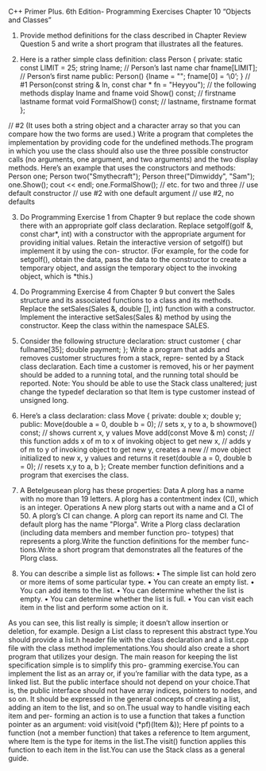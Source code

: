 C++ Primer Plus. 6th Edition- Programming Exercises 
Chapter 10 “Objects and Classes”



1.  Provide method definitions for the class described in Chapter Review Question 5
and write a short program that illustrates all the features.

2.  Here is a rather simple class definition:
class Person {
private:
static const LIMIT = 25;
string lname;
// Person’s last name
char fname[LIMIT]; // Person’s first name
public:
Person() {lname = ""; fname[0] = ‘\0’; } // #1
Person(const string & ln, const char * fn = "Heyyou");
// the following methods display lname and fname
void Show() const;
// firstname lastname format
void FormalShow() const; // lastname, firstname format
};

// #2
(It uses both a string object and a character array so that you can compare how
the two forms are used.) Write a program that completes the implementation by
providing code for the undefined methods.The program in which you use the class
should also use the three possible constructor calls (no arguments, one argument,
and two arguments) and the two display methods. Here’s an example that uses the
constructors and methods:
Person one;
Person two("Smythecraft");
Person three("Dimwiddy", "Sam");
one.Show();
cout << endl;
one.FormalShow();
// etc. for two and three
// use default constructor
// use #2 with one default argument
// use #2, no defaults

3.  Do Programming Exercise 1 from Chapter 9 but replace the code shown there with
an appropriate golf class declaration. Replace setgolf(golf &, const char*,
int) with a constructor with the appropriate argument for providing initial values.
Retain the interactive version of setgolf() but implement it by using the con-
structor. (For example, for the code for setgolf(), obtain the data, pass the data to
the constructor to create a temporary object, and assign the temporary object to the
invoking object, which is *this.)





4.  Do Programming Exercise 4 from Chapter 9 but convert the Sales structure and
its associated functions to a class and its methods. Replace the setSales(Sales &,
double [], int) function with a constructor. Implement the interactive
setSales(Sales &) method by using the constructor. Keep the class within the
namespace SALES.

5.  Consider the following structure declaration:
struct customer {
char fullname[35];
double payment;
};
Write a program that adds and removes customer structures from a stack, repre-
sented by a Stack class declaration. Each time a customer is removed, his or her
payment should be added to a running total, and the running total should be
reported. Note: You should be able to use the Stack class unaltered; just change the
typedef declaration so that Item is type customer instead of unsigned long.

6.  Here’s a class declaration:
class Move
{
private:
double x;
double y;
public:
Move(double a = 0, double b = 0);
// sets x, y to a, b
showmove() const;
// shows current x, y values
Move add(const Move & m) const;
// this function adds x of m to x of invoking object to get new x,
// adds y of m to y of invoking object to get new y, creates a new
// move object initialized to new x, y values and returns it
reset(double a = 0, double b = 0); // resets x,y to a, b
};
Create member function definitions and a program that exercises the class.

7.  A Betelgeusean plorg has these properties:
Data
A plorg has a name with no more than 19 letters.
A plorg has a contentment index (CI), which is an integer.
Operations
A new plorg starts out with a name and a CI of 50.
A plorg’s CI can change.
A plorg can report its name and CI.
The default plorg has the name "Plorga".
Write a Plorg class declaration (including data members and member function pro-
totypes) that represents a plorg.Write the function definitions for the member func-
tions.Write a short program that demonstrates all the features of the Plorg class.




8.  You can describe a simple list as follows:
    • The simple list can hold zero or more items of some particular type.
    • You can create an empty list.
    • You can add items to the list.
    • You can determine whether the list is empty.
    • You can determine whether the list is full.
    • You can visit each item in the list and perform some action on it.

As you can see, this list really is simple; it doesn’t allow insertion or deletion, for example.
Design a List class to represent this abstract type.You should provide a list.h
header file with the class declaration and a list.cpp file with the class method
implementations.You should also create a short program that utilizes your design.
The main reason for keeping the list specification simple is to simplify this pro-
gramming exercise.You can implement the list as an array or, if you’re familiar with
the data type, as a linked list. But the public interface should not depend on your
choice.That is, the public interface should not have array indices, pointers to nodes,
and so on. It should be expressed in the general concepts of creating a list, adding
an item to the list, and so on.The usual way to handle visiting each item and per-
forming an action is to use a function that takes a function pointer as an argument:
void visit(void (*pf)(Item &));
Here pf points to a function (not a member function) that takes a reference to Item
argument, where Item is the type for items in the list.The visit() function applies
this function to each item in the list.You can use the Stack class as a general guide.
